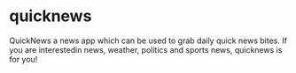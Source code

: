 # quicknews
QuickNews a news app which can be used to grab daily quick news bites. If you are interestedin news, weather, politics and sports news, quicknews is for you!
